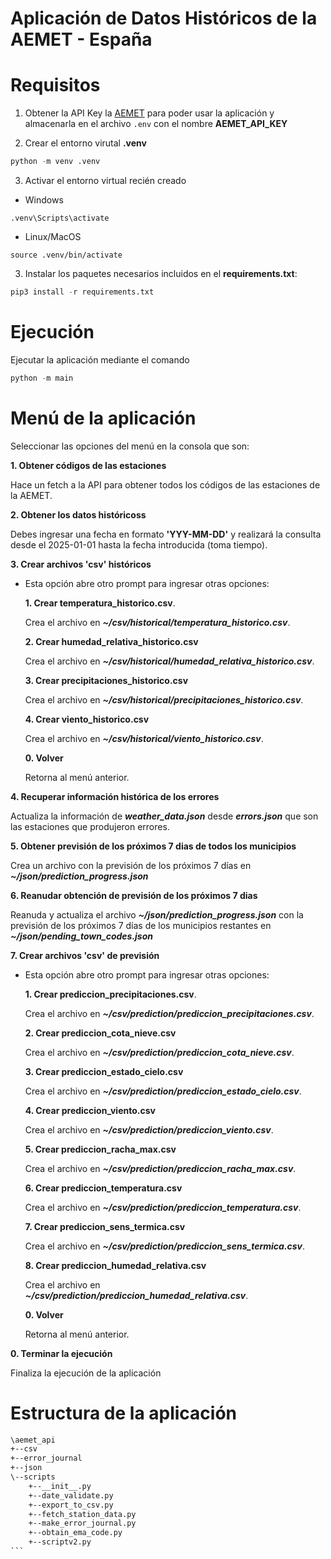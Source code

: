 # Aplicación de Datos Históricos de la AEMET - España

# Requisitos

1. Obtener la API Key la [AEMET](https://opendata.aemet.es/centrodedescargas/altaUsuario) para poder usar la aplicación y almacenarla en el archivo ```.env``` con el nombre **AEMET_API_KEY**

2. Crear el entorno virutal **.venv**
```python
python -m venv .venv
```

3. Activar el entorno virtual recién creado
- Windows
```
.venv\Scripts\activate
```

- Linux/MacOS
```
source .venv/bin/activate
```

3. Instalar los paquetes necesarios incluidos en el **requirements.txt**:

```python
pip3 install -r requirements.txt
```

# Ejecución
Ejecutar la aplicación mediante el comando

```python 
python -m main
```

# Menú de la aplicación

Seleccionar las opciones del menú en la consola que son:

**1. Obtener códigos de las estaciones**

  Hace un fetch a la API para obtener todos los códigos de las estaciones de la AEMET.

**2. Obtener los datos históricoss**

  Debes ingresar una fecha en formato **'YYY-MM-DD'** y realizará la consulta desde el 2025-01-01 hasta la fecha introducida (toma tiempo).

**3. Crear archivos 'csv' históricos**

  * Esta opción abre otro prompt para ingresar otras opciones:

    **1. Crear temperatura_historico.csv**.

      Crea el archivo en ***~/csv/historical/temperatura_historico.csv***.

    **2. Crear humedad_relativa_historico.csv**

      Crea el archivo en ***~/csv/historical/humedad_relativa_historico.csv***.

    **3. Crear precipitaciones_historico.csv**

      Crea el archivo en ***~/csv/historical/precipitaciones_historico.csv***.

    **4. Crear viento_historico.csv**

      Crea el archivo en ***~/csv/historical/viento_historico.csv***.

    **0. Volver**

      Retorna al menú anterior.

**4. Recuperar información histórica de los errores**

  Actualiza la información de ***weather_data.json*** desde ***errors.json*** que son las estaciones que produjeron errores.

**5. Obtener previsión de los próximos 7 dias de todos los municipios**

  Crea un archivo con la previsión de los próximos 7 días en ***~/json/prediction_progress.json***

**6. Reanudar obtención de previsión de los próximos 7 dias**

  Reanuda y actualiza el archivo ***~/json/prediction_progress.json*** con la previsión de los próximos 7 días de los municipios restantes en ***~/json/pending_town_codes.json***

**7. Crear archivos 'csv' de previsión**

  * Esta opción abre otro prompt para ingresar otras opciones:

    **1. Crear prediccion_precipitaciones.csv**.

      Crea el archivo en ***~/csv/prediction/prediccion_precipitaciones.csv***.

    **2. Crear prediccion_cota_nieve.csv**

      Crea el archivo en ***~/csv/prediction/prediccion_cota_nieve.csv***.

    **3. Crear prediccion_estado_cielo.csv**

      Crea el archivo en ***~/csv/prediction/prediccion_estado_cielo.csv***.

    **4. Crear prediccion_viento.csv**

      Crea el archivo en ***~/csv/prediction/prediccion_viento.csv***.
    
    **5. Crear prediccion_racha_max.csv**

      Crea el archivo en ***~/csv/prediction/prediccion_racha_max.csv***.

    **6. Crear prediccion_temperatura.csv**

      Crea el archivo en ***~/csv/prediction/prediccion_temperatura.csv***.

    **7. Crear prediccion_sens_termica.csv**

      Crea el archivo en ***~/csv/prediction/prediccion_sens_termica.csv***.

    **8. Crear prediccion_humedad_relativa.csv**

      Crea el archivo en ***~/csv/prediction/prediccion_humedad_relativa.csv***.

    **0. Volver**

      Retorna al menú anterior.

**0. Terminar la ejecución**

  Finaliza la ejecución de la aplicación

# Estructura de la aplicación
````txt
\aemet_api
+--csv
+--error_journal
+--json
\--scripts
    +--__init__.py
    +--date_validate.py
    +--export_to_csv.py
    +--fetch_station_data.py
    +--make_error_journal.py
    +--obtain_ema_code.py
    +--scriptv2.py
```
